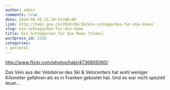 ```yaml
---
author: admin
comments: true
date: 2010-06-26 21:19:53+00:00
link: http://habi.gna.ch/2010/06/26/ein-schnappchen-fur-die-dame/
slug: ein-schnappchen-fur-die-dame
title: Ein Schnäppchen für die Dame [Video]
wordpress_id: 2136
categories:
- personal
---
```


http://www.flickr.com/photos/habi/4736805060/

Das Velo aus der Velobörse des Ski & Velocenters hat wohl weniger Kilometer gefahren als es in Franken gekostet hat.
Und es war nicht speziell teuer...
